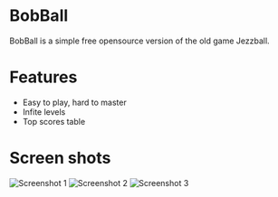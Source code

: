 # BobBall

BobBall is a simple free opensource version of the old game Jezzball.

# Features

* Easy to play, hard to master
* Infite levels
* Top scores table

# Screen shots

![Screenshot 1](http://bobstuff.org/media/screenshot1.png)
![Screenshot 2](http://bobstuff.org/media/screenshot2.png)
![Screenshot 3](http://bobstuff.org/media/screenshot3.png)
